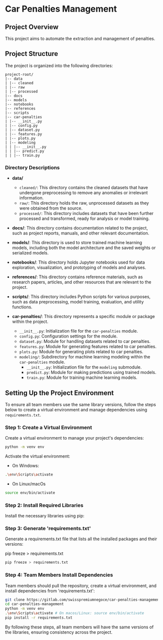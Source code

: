 # Car Penalties Management

## Project Overview

This project aims to automate the extraction and management of penalties.

## Project Structure

The project is organized into the following directories:

    project-root/
    |-- data
    | |-- cleaned
    | |-- raw
    | |-- processed
    |-- docs
    |-- models
    |-- notebooks
    |-- references
    |-- scripts
    |-- car-penalties
    | |-- __init__.py
    | |-- config.py
    | |-- dataset.py
    | |-- features.py
    | |-- plots.py
    | |-- modeling
    | | |-- __init__.py
    | | |-- predict.py
    | | |-- train.py

### Directory Descriptions

- **data/**

  - `cleaned/`: This directory contains the cleaned datasets that have undergone preprocessing to remove any anomalies or irrelevant information.
  - `raw/`: This directory holds the raw, unprocessed datasets as they were obtained from the source.
  - `processed/`: This directory includes datasets that have been further processed and transformed, ready for analysis or model training.

- **docs/**: This directory contains documentation related to the project, such as project reports, manuals, and other relevant documentation.

- **models/**: This directory is used to store trained machine learning models, including both the model architecture and the saved weights or serialized models.

- **notebooks/**: This directory holds Jupyter notebooks used for data exploration, visualization, and prototyping of models and analyses.

- **references/**: This directory contains reference materials, such as research papers, articles, and other resources that are relevant to the project.

- **scripts/**: This directory includes Python scripts for various purposes, such as data preprocessing, model training, evaluation, and utility functions.

- **car-penalties/**: This directory represents a specific module or package within the project.
  - `__init__.py`: Initialization file for the `car-penalties` module.
  - `config.py`: Configuration settings for the module.
  - `dataset.py`: Module for handling datasets related to car penalties.
  - `features.py`: Module for generating features related to car penalties.
  - `plots.py`: Module for generating plots related to car penalties.
  - `modeling/`: Subdirectory for machine learning modeling within the `car-penalties` module.
    - `__init__.py`: Initialization file for the `modeling` submodule.
    - `predict.py`: Module for making predictions using trained models.
    - `train.py`: Module for training machine learning models.

## Setting Up the Project Environment

To ensure all team members use the same library versions, follow the steps below to create a virtual environment and manage dependencies using `requirements.txt`.

### Step 1: Create a Virtual Environment

Create a virtual environment to manage your project's dependencies:

```bash
python -m venv env
```

Activate the virtual environment:

- On Windows:

```bash
.\env\Scripts\activate
```

- On Linux/macOs

```bash
source env/bin/activate
```

### Step 2: Install Required Libraries

Install the necessary libraries using pip:

### Step 3: Generate 'requirements.txt'

Generate a requirements.txt file that lists all the installed packages and their versions:

pip freeze > requirements.txt

```bash
pip freeze > requirements.txt
```

### Step 4: Team Members Install Dependencies

Team members should pull the repository, create a virtual environment, and install dependencies from 'requirements.txt':

```bash
git clone https://gitlab.com/swisspremiumnegoce/car-penalties-management.git # git clone
cd car-penalties-management
python -m venv env
.\env\Scripts\activate # On macos/Linux: source env/bin/activate
pip install -r requirements.txt
```

By following these steps, all team members will have the same versions of the libraries, ensuring consistency across the project.
